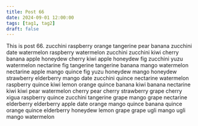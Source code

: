 ```yaml
---
title: Post 66
date: 2024-09-01 12:00:00
tags: [tag1, tag2]
draft: false
---
```

This is post 66.
zucchini
raspberry
orange
tangerine
pear
banana
zucchini
date
watermelon
raspberry
watermelon
zucchini
zucchini
kiwi
cherry
banana
apple
honeydew
cherry
kiwi
apple
honeydew
fig
zucchini
yuzu
watermelon
nectarine
fig
tangerine
tangerine
banana
mango
watermelon
nectarine
apple
mango
quince
fig
yuzu
honeydew
mango
honeydew
strawberry
elderberry
mango
date
zucchini
quince
nectarine
watermelon
raspberry
quince
kiwi
lemon
orange
quince
banana
kiwi
banana
nectarine
kiwi
kiwi
pear
watermelon
cherry
pear
cherry
strawberry
grape
cherry
xigua
raspberry
quince
zucchini
tangerine
grape
mango
grape
nectarine
elderberry
elderberry
apple
date
orange
mango
quince
banana
quince
orange
quince
elderberry
honeydew
lemon
grape
grape
ugli
mango
ugli
mango
watermelon
